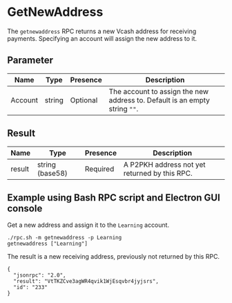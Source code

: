 # GetNewAddress
The `getnewaddress` RPC returns a new Vcash address for receiving payments. Specifying an account will assign the new address to it.

## Parameter
Name    | Type            | Presence | Description
------- | --------------- | -------- | -----------------------------------------
Account | string          | Optional | The account to assign the new address to. Default is an empty string `""`.

## Result
Name    | Type            | Presence | Description
------- | --------------- | -------- | -----------------------------------------
result  | string (base58) | Required | A P2PKH address not yet returned by this RPC.

## Example using Bash RPC script and Electron GUI console
Get a new address and assign it to the `Learning` account.

```
./rpc.sh -m getnewaddress -p Learning
getnewaddress ["Learning"]
```

The result is a new receiving address, previously not returned by this RPC.

```
{
  "jsonrpc": "2.0",
  "result": "VtTKZCve3agWR4qvik1WjEsqvbr4jyjsrs",
  "id": "233"
}

```
